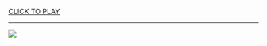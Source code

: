 
<a href="https://premium76.site?title=bloons_tower_defense_4_unblocked_games&ref=13M">CLICK TO PLAY</a></h3>
<hr>

<a href="https://premium76.site?title=bloons_tower_defense_4_unblocked_games&ref=13M"><img src="https://clearcache.store/games.png"></a>



